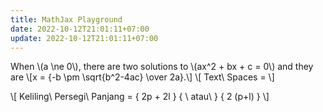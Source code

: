 ```yaml
---
title: MathJax Playground
date: 2022-10-12T21:01:11+07:00
update: 2022-10-12T21:01:11+07:00
---
```


<p>
  When \(a \ne 0\), there are two solutions to \(ax^2 + bx + c = 0\) and they are
  \[x = {-b \pm \sqrt{b^2-4ac} \over 2a}.\]
  \[ Text\ Spaces = \]
</p>

  <p>\[ Keliling\ Persegi\ Panjang = { 2p + 2l } { \ atau\ } { 2 (p+l) } \]</p>

  <script src="https://polyfill.io/v3/polyfill.min.js?features=es6"></script>
  <script id="MathJax-script" async src="https://cdn.jsdelivr.net/npm/mathjax@3/es5/tex-mml-chtml.js">
  </script>